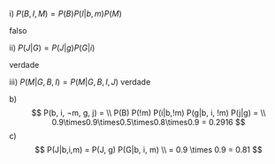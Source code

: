 i) 
$P (B, I, M ) = P(B) P(I | b, m) P(M)$

falso

ii) $P(J|G) = P(J|g)P(G|i)$

verdade

iii) $P (M |G, B, I) = P (M |G, B, I, J)$
verdade

b) 
$$
    P(b, i, ¬m, g, j) = \\
    P(B) P(!m) P(i|b,!m) P(g|b, i, !m) P(j|g) = \\
     0.9\times0.9\times0.5\times0.8\times0.9 = 0.2916
$$
c) 
$$
    P(J|b,i,m) = P(J, g) P(G|b, i, m) \\
        = 0.9 \times 0.9 = 0.81
$$